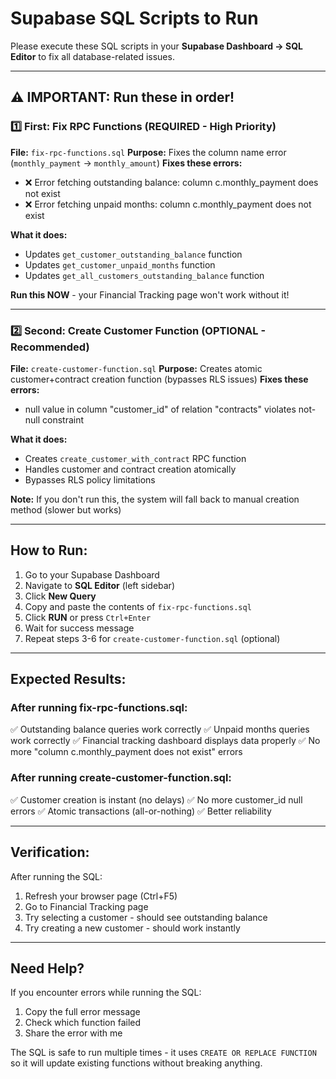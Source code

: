 # Supabase SQL Scripts to Run

Please execute these SQL scripts in your **Supabase Dashboard → SQL Editor** to fix all database-related issues.

---

## ⚠️ IMPORTANT: Run these in order!

### 1️⃣ First: Fix RPC Functions (REQUIRED - High Priority)
**File:** `fix-rpc-functions.sql`
**Purpose:** Fixes the column name error (`monthly_payment` → `monthly_amount`)
**Fixes these errors:**
- ❌ Error fetching outstanding balance: column c.monthly_payment does not exist
- ❌ Error fetching unpaid months: column c.monthly_payment does not exist

**What it does:**
- Updates `get_customer_outstanding_balance` function
- Updates `get_customer_unpaid_months` function  
- Updates `get_all_customers_outstanding_balance` function

**Run this NOW** - your Financial Tracking page won't work without it!

---

### 2️⃣ Second: Create Customer Function (OPTIONAL - Recommended)
**File:** `create-customer-function.sql`
**Purpose:** Creates atomic customer+contract creation function (bypasses RLS issues)
**Fixes these errors:**
- null value in column "customer_id" of relation "contracts" violates not-null constraint

**What it does:**
- Creates `create_customer_with_contract` RPC function
- Handles customer and contract creation atomically
- Bypasses RLS policy limitations

**Note:** If you don't run this, the system will fall back to manual creation method (slower but works)

---

## How to Run:

1. Go to your Supabase Dashboard
2. Navigate to **SQL Editor** (left sidebar)
3. Click **New Query**
4. Copy and paste the contents of `fix-rpc-functions.sql`
5. Click **RUN** or press `Ctrl+Enter`
6. Wait for success message
7. Repeat steps 3-6 for `create-customer-function.sql` (optional)

---

## Expected Results:

### After running fix-rpc-functions.sql:
✅ Outstanding balance queries work correctly
✅ Unpaid months queries work correctly
✅ Financial tracking dashboard displays data properly
✅ No more "column c.monthly_payment does not exist" errors

### After running create-customer-function.sql:
✅ Customer creation is instant (no delays)
✅ No more customer_id null errors
✅ Atomic transactions (all-or-nothing)
✅ Better reliability

---

## Verification:

After running the SQL:
1. Refresh your browser page (Ctrl+F5)
2. Go to Financial Tracking page
3. Try selecting a customer - should see outstanding balance
4. Try creating a new customer - should work instantly

---

## Need Help?

If you encounter errors while running the SQL:
1. Copy the full error message
2. Check which function failed
3. Share the error with me

The SQL is safe to run multiple times - it uses `CREATE OR REPLACE FUNCTION` so it will update existing functions without breaking anything.
